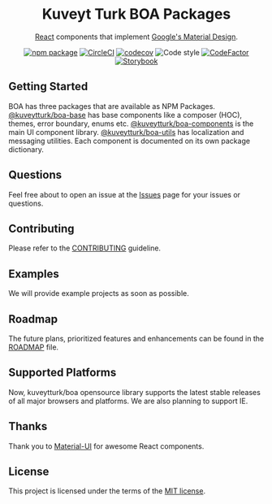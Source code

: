 <h1 align="center">Kuveyt Turk BOA Packages</h1>

<div align="center">

[React](http://facebook.github.io/react/) components that implement [Google's Material Design](https://www.google.com/design/spec/material-design/introduction.html). 

[![npm package](https://img.shields.io/npm/v/@kuveytturk/boa-components/latest.svg)](https://www.npmjs.com/package/@kuveytturk/boa-components)
[![CircleCI](https://circleci.com/gh/KuveytTurk/boa.svg?style=shield)](https://circleci.com/gh/kuveytturk/boa) [![codecov](https://codecov.io/gh/kuveytturk/boa/branch/master/graph/badge.svg)](https://codecov.io/gh/kuveytturk/boa) ![Code style](https://img.shields.io/badge/code_style-prettier-ff69b4.svg)
[![CodeFactor](https://www.codefactor.io/repository/github/kuveytturk/boa/badge)](https://www.codefactor.io/repository/github/kuveytturk/boa)
[![Storybook](https://github.com/storybooks/brand/blob/master/badge/badge-storybook.svg)](https://kuveytturk.github.io/boa)
</div>

## Getting Started

BOA has three packages that are available as NPM Packages. [@kuveytturk/boa-base](/packages/base/) has base components like a composer (HOC), themes, error boundary, enums etc. [@kuveytturk/boa-components](/packages/components/) is the main UI component library. [@kuveytturk/boa-utils](/packages/utils/) has localization and messaging utilities. Each component is documented on its own package dictionary.

## Questions

Feel free about to open an issue at the [Issues](https://github.com/kuveytturk/boa/issues) page for your issues or questions.

## Contributing

Please refer to the [CONTRIBUTING](/CONTRIBUTING.md) guideline.

## Examples

We will provide example projects as soon as possible.

## Roadmap

The future plans, prioritized features and enhancements can be found in the [ROADMAP](/ROADMAP.md) file.

## Supported Platforms

Now, kuveytturk/boa opensource library supports the latest stable releases of all major browsers and platforms. We are also planning to support IE.

## Thanks

Thank you to [Material-UI](https://github.com/mui-org/material-ui) for awesome React components.

## License

This project is licensed under the terms of the
[MIT license](/LICENSE).



